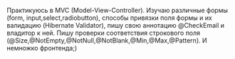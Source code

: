Практикуюсь в MVC (Model-View-Controller). Изучаю различные формы (form, input,select,radiobutton), способы привязки поля формы и их валидацию (Hibernate Validator), 
пишу свою аннотацию @CheckEmail и владитор к ней. Пишу проверки соответствия строкового поля (@Size,@NotEmpty,@NotNull,@NotBlank,@Min,@Max,@Pattern).
И немножко фронтенда;)
